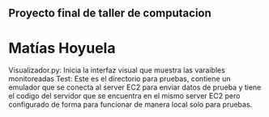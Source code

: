 ## Proyecto final de taller de computacion
# Matías Hoyuela

Visualizador.py: Inicia la interfaz visual que muestra las varaibles monitoreadas
Test: Este es el directorio para pruebas, contiene un emulador que se conecta al server EC2 para enviar datos de prueba y tiene el codigo del servidor que se encuentra en el mismo server EC2 pero configurado de forma para funcionar de manera local solo para pruebas.
